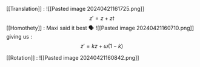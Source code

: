 [[Translation]] : 
![[Pasted image 20240421161725.png]]
$$z' = z + zt$$
[[Homothety]] :
Maxi said it best 🗣
![[Pasted image 20240421160710.png]]
giving us :
$$z' = kz + ω(1-k)$$

[[Rotation]] :
![[Pasted image 20240421160842.png]]
